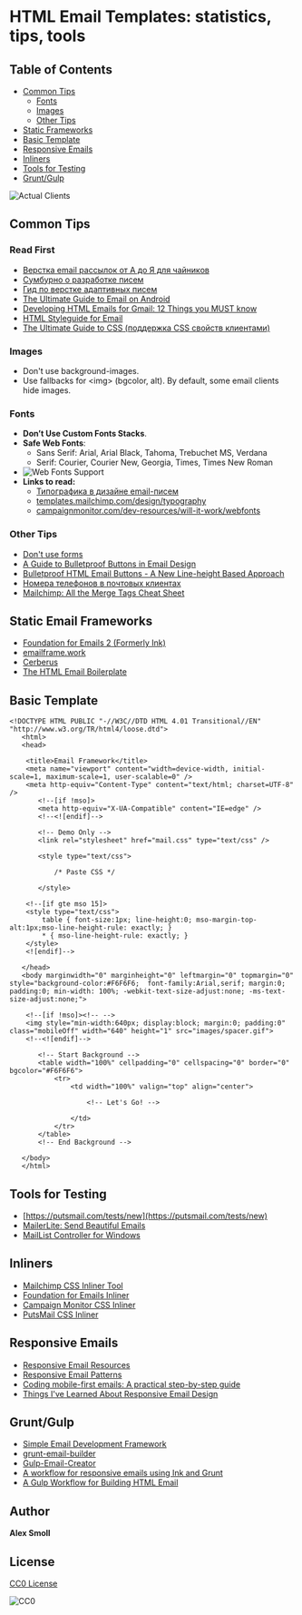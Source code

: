 # HTML Email Templates: statistics, tips, tools

## Table of Contents

- [Common Tips](#common-tips)
    - [Fonts](#fonts)
    - [Images](#images)
    - [Other Tips](#other-tips)
- [Static Frameworks](#static-frameworks)
- [Basic Template](#basic-template)
- [Responsive Emails](#responsive-emails)
- [Inliners](#inliners)
- [Tools for Testing](#tools-for-testing)
- [Grunt/Gulp](#grunt-gulp)

![Actual Clients](http://c2n.me/3Ja4zkP.png  "Actual Clients")

## Common Tips

### Read First

- [Верстка email рассылок от А до Я для чайников](https://habrahabr.ru/post/252279/)
- [Сумбурно о разработке писем](https://habrahabr.ru/post/267499/)
- [Гид по верстке адаптивных писем](https://habrahabr.ru/company/netologyru/blog/324970/)
- [The Ultimate Guide to Email on Android](https://litmus.com/blog/the-ultimate-guide-to-email-on-android)
- [Developing HTML Emails for Gmail: 12 Things you MUST know](https://www.emailonacid.com/blog/article/email-development/12_things_you_must_know_when_developing_for_gmail_and_gmail_mobile_apps/)
- [HTML Styleguide for Email](https://github.com/InterNations/antwort/wiki/HTML-Styleguide-for-Email)
- [The Ultimate Guide to CSS (поддержка CSS свойств клиентами)](https://www.campaignmonitor.com/css/)

### Images

- Don't use background-images.
- Use fallbacks for &lt;img&gt; (bgcolor, alt). By default, some email clients hide images.

### Fonts

- **Don’t Use Custom Fonts Stacks**. 
- **Safe Web Fonts**: 
    - Sans Serif: Arial, Arial Black, Tahoma, Trebuchet MS, Verdana 
    - Serif: Courier, Courier New, Georgia, Times, Times New Roman
- ![Web Fonts Support](http://frontender.com.ua/email_templates/fonts.png  "Web Fonts Support")
- **Links to read:**
  - [Типографика в дизайне email-писем](https://habrahabr.ru/company/pechkin/blog/259909/)
  - [templates.mailchimp.com/design/typography](http://templates.mailchimp.com/design/typography/)
  - [campaignmonitor.com/dev-resources/will-it-work/webfonts](https://www.campaignmonitor.com/dev-resources/will-it-work/webfonts/)

### Other Tips
- [Don't use forms](https://habrahabr.ru/company/pechkin/blog/268927/)
- [A Guide to Bulletproof Buttons in Email Design](https://litmus.com/blog/a-guide-to-bulletproof-buttons-in-email-design)
- [Bulletproof HTML Email Buttons - A New Line-height Based Approach](http://blog.edmdesigner.com/bulletproof-html-email-buttons-a-new-line-height-based-approach/)
- [Номера телефонов в почтовых клиентах](https://habrahabr.ru/post/269045/)
- [Mailchimp: All the Merge Tags Cheat Sheet](http://kb.mailchimp.com/merge-tags/all-the-merge-tags-cheat-sheet)

## Static Email Frameworks

- [Foundation for Emails 2 (Formerly Ink)](http://foundation.zurb.com/emails.html)
- [emailframe.work](http://emailframe.work)
- [Cerberus](http://tedgoas.github.io/Cerberus/)
- [The HTML Email Boilerplate](https://paulund.co.uk/html-email-boilerplate)


## Basic Template
```
<!DOCTYPE HTML PUBLIC "-//W3C//DTD HTML 4.01 Transitional//EN" "http://www.w3.org/TR/html4/loose.dtd">
   <html>
   <head>
   
   	<title>Email Framework</title>
   	<meta name="viewport" content="width=device-width, initial-scale=1, maximum-scale=1, user-scalable=0" />
   	<meta http-equiv="Content-Type" content="text/html; charset=UTF-8" />
       <!--[if !mso]>
       <meta http-equiv="X-UA-Compatible" content="IE=edge" />
       <!--<![endif]-->
       
       <!-- Demo Only -->
       <link rel="stylesheet" href="mail.css" type="text/css" />
       
       <style type="text/css">
       
           /* Paste CSS */
       
       </style>
       
   	<!--[if gte mso 15]>
   	<style type="text/css">
   		table { font-size:1px; line-height:0; mso-margin-top-alt:1px;mso-line-height-rule: exactly; }
   		* { mso-line-height-rule: exactly; }
   	</style>
   	<![endif]-->    
   
   </head>
   <body marginwidth="0" marginheight="0" leftmargin="0" topmargin="0" style="background-color:#F6F6F6;  font-family:Arial,serif; margin:0; padding:0; min-width: 100%; -webkit-text-size-adjust:none; -ms-text-size-adjust:none;">
   
   	<!--[if !mso]><!-- -->
   	<img style="min-width:640px; display:block; margin:0; padding:0" class="mobileOff" width="640" height="1" src="images/spacer.gif">
   	<!--<![endif]-->
   
       <!-- Start Background -->
       <table width="100%" cellpadding="0" cellspacing="0" border="0" bgcolor="#F6F6F6">
           <tr>
               <td width="100%" valign="top" align="center">
         
                   <!-- Let's Go! -->
         
               </td>
           </tr>
       </table>
       <!-- End Background -->
       
   </body>
   </html>
```

## Tools for Testing
- [https://putsmail.com/tests/new](https://putsmail.com/tests/new)
- [MailerLite: Send Beautiful Emails](https://www.mailerlite.com/)
- [MailList Controller for Windows](https://www.arclab.com/en/amlc/)

## Inliners

- [Mailchimp CSS Inliner Tool](http://templates.mailchimp.com/resources/inline-css/)
- [Foundation for Emails Inliner](http://foundation.zurb.com/emails/inliner.html)
- [Campaign Monitor CSS Inliner](https://inliner.cm/)
- [PutsMail CSS Inliner](https://putsmail.com/inliner)

## Responsive Emails

- [Responsive Email Resources](http://responsiveemailresources.com/)
- [Responsive Email Patterns](http://responsiveemailpatterns.com/)
- [Coding mobile-first emails: A practical step-by-step guide](https://medium.com/cm-engineering/coding-mobile-first-emails-1513ac4673e)
- [Things I've Learned About Responsive Email Design](http://www.leemunroe.com/responsive-email-design/)

## Grunt/Gulp

- [Simple Email Development Framework](https://github.com/dudeonthehorse/kilogram)
- [grunt-email-builder](https://github.com/Email-builder/grunt-email-builder)
- [Gulp-Email-Creator](https://github.com/darylldoyle/Gulp-Email-Creator)
- [A workflow for responsive emails using Ink and Grunt](https://medium.com/@victorgarcia/a-workflow-for-responsive-emails-using-ink-and-grunt-32d607879082)
- [A Gulp Workflow for Building HTML Email](https://bitsofco.de/a-gulp-workflow-for-building-html-email/)

## Author

**Alex Smoll**

## License

[CC0 License](LICENSE)

![CC0](http://i.creativecommons.org/p/zero/1.0/88x31.png "CC0")
